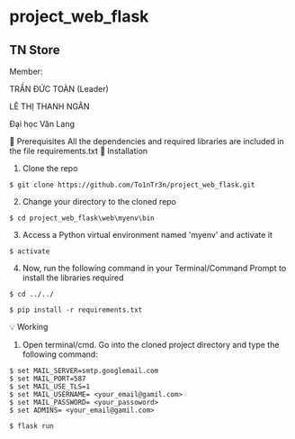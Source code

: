 # project_web_flask

## TN Store
Member: 

TRẦN ĐỨC TOÀN (Leader)

LÊ THỊ THANH NGÂN

Đại học Văn Lang

🔑 Prerequisites
All the dependencies and required libraries are included in the file requirements.txt
🚀  Installation
1. Clone the repo
```
$ git clone https://github.com/To1nTr3n/project_web_flask.git
```
2. Change your directory to the cloned repo
```
$ cd project_web_flask\web\myenv\bin
```
3. Access a Python virtual environment named 'myenv' and activate it
```
$ activate
```
4. Now, run the following command in your Terminal/Command Prompt to install the libraries required
```
$ cd ../../
```
```
$ pip install -r requirements.txt
```
💡 Working
1. Open terminal/cmd. Go into the cloned project directory and type the following command:
```
$ set MAIL_SERVER=smtp.googlemail.com
$ set MAIL_PORT=587
$ set MAIL_USE_TLS=1
$ set MAIL_USERNAME= <your_email@gamil.com>
$ set MAIL_PASSWORD= <your_passoword>
$ set ADMINS= <your_email@gamil.com>
```

```
$ flask run
```


